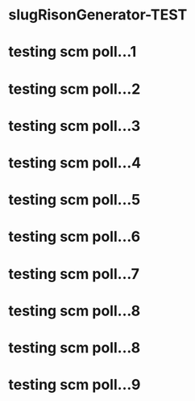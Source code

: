 # slugRisonGenerator-TEST
# testing scm poll...1
# testing scm poll...2
# testing scm poll...3
# testing scm poll...4
# testing scm poll...5
# testing scm poll...6
# testing scm poll...7
# testing scm poll...8
# testing scm poll...8
# testing scm poll...9
